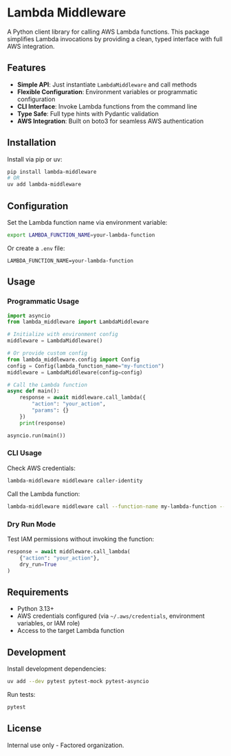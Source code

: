 # Lambda Middleware

A Python client library for calling AWS Lambda functions. This package simplifies Lambda invocations by providing a clean, typed interface with full AWS integration.

## Features

- **Simple API**: Just instantiate `LambdaMiddleware` and call methods
- **Flexible Configuration**: Environment variables or programmatic configuration
- **CLI Interface**: Invoke Lambda functions from the command line
- **Type Safe**: Full type hints with Pydantic validation
- **AWS Integration**: Built on boto3 for seamless AWS authentication

## Installation

Install via pip or uv:

```bash
pip install lambda-middleware
# OR
uv add lambda-middleware
```

## Configuration

Set the Lambda function name via environment variable:

```bash
export LAMBDA_FUNCTION_NAME=your-lambda-function
```

Or create a `.env` file:

```env
LAMBDA_FUNCTION_NAME=your-lambda-function
```

## Usage

### Programmatic Usage

```python
import asyncio
from lambda_middleware import LambdaMiddleware

# Initialize with environment config
middleware = LambdaMiddleware()

# Or provide custom config
from lambda_middleware.config import Config
config = Config(lambda_function_name="my-function")
middleware = LambdaMiddleware(config=config)

# Call the Lambda function
async def main():
    response = await middleware.call_lambda({
        "action": "your_action",
        "params": {}
    })
    print(response)

asyncio.run(main())
```

### CLI Usage

Check AWS credentials:

```bash
lambda-middleware middleware caller-identity
```

Call the Lambda function:

```bash
lambda-middleware middleware call --function-name my-lambda-function --message "test payload"
```

### Dry Run Mode

Test IAM permissions without invoking the function:

```python
response = await middleware.call_lambda(
    {"action": "your_action"},
    dry_run=True
)
```

## Requirements

- Python 3.13+
- AWS credentials configured (via `~/.aws/credentials`, environment variables, or IAM role)
- Access to the target Lambda function

## Development

Install development dependencies:

```bash
uv add --dev pytest pytest-mock pytest-asyncio
```

Run tests:

```bash
pytest
```

## License

Internal use only - Factored organization.